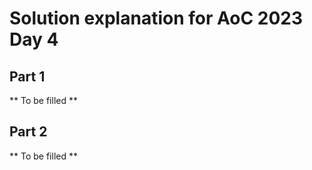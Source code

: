 # Solution explanation for AoC 2023 Day 4

## Part 1

** To be filled **

## Part 2

** To be filled **